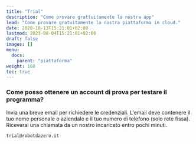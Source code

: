```yaml
---
title: "Trial"
description: "Come provare grattuitamente la nostra app"
lead: "Come provare gratuitamente la nostra piattaforma in cloud."
date: 2020-10-13T15:21:01+02:00
lastmod: 2023-08-04T15:21:01+02:00
draft: false
images: []
menu:
  docs:
    parent: "piattaforma"
weight: 160
toc: true
---
```




### Come posso ottenere un account di prova per testare il programma?

Invia una breve email per richiedere le credenziali. L'email deve contenere il tuo nome personale o aziendale e il tuo numero di telefono (solo rete fissa). Riceverai una chiamata da un nostro incaricato entro pochi minuti.
```bash
trial@robotdazero.it
```
